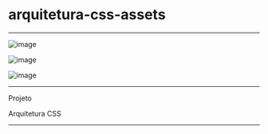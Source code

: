 # arquitetura-css-assets
***********************************************************************************************
![image](https://user-images.githubusercontent.com/72118415/196011098-3b1cb0d1-3901-4cd3-b9d5-0e281c07ef27.png)

![image](https://user-images.githubusercontent.com/72118415/196011115-0230ab33-2f58-4efa-883a-4be492a68c43.png)


![image](https://user-images.githubusercontent.com/72118415/196011127-74cbbb0b-f1c8-4cc3-ba6d-76284eb6916c.png)
************************************************************************************************
Projeto

Arquitetura CSS
***********************************************************************************************
